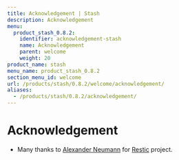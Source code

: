 ```yaml
---
title: Acknowledgement | Stash
description: Acknowledgement
menu:
  product_stash_0.8.2:
    identifier: acknowledgement-stash
    name: Acknowledgement
    parent: welcome
    weight: 20
product_name: stash
menu_name: product_stash_0.8.2
section_menu_id: welcome
url: /products/stash/0.8.2/welcome/acknowledgement/
aliases:
  - /products/stash/0.8.2/acknowledgement/
---
```


# Acknowledgement
 - Many thanks to [Alexander Neumann](https://github.com/fd0) for [Restic](https://restic.net) project.

